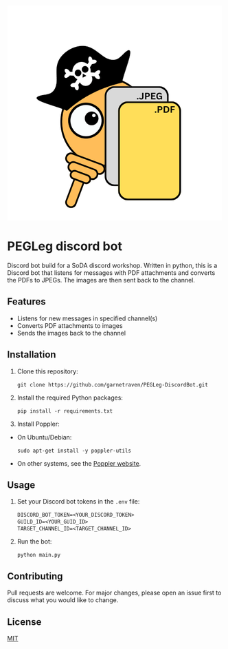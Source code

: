 ![PEGLeg - Discord Bot.](/assets/images/PEGLeg.png)
# PEGLeg discord bot

Discord bot build for a SoDA discord workshop. Written in python, this is a Discord bot that listens for messages with PDF attachments and converts the PDFs to JPEGs. The images are then sent back to the channel. 

## Features

- Listens for new messages in specified channel(s)
- Converts PDF attachments to images
- Sends the images back to the channel

## Installation

1. Clone this repository:
   ```
   git clone https://github.com/garnetraven/PEGLeg-DiscordBot.git
   ```
3. Install the required Python packages:
   ```
   pip install -r requirements.txt
   ```
4. Install Poppler:
- On Ubuntu/Debian:
  ```
  sudo apt-get install -y poppler-utils
  ```
- On other systems, see the [Poppler website](https://poppler.freedesktop.org/).

## Usage

1. Set your Discord bot tokens in the `.env` file:
   ```
   DISCORD_BOT_TOKEN=<YOUR_DISCORD_TOKEN>
   GUILD_ID=<YOUR_GUID_ID>
   TARGET_CHANNEL_ID=<TARGET_CHANNEL_ID>
   ```
3. Run the bot:
   ```
   python main.py
   ```
## Contributing

Pull requests are welcome. For major changes, please open an issue first to discuss what you would like to change.

## License

[MIT](https://choosealicense.com/licenses/mit/)
